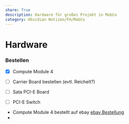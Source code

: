 ```yaml
---
share: True
description: Hardware für großes Projekt in MobCo
category: Obsidian Notizen/FH/MobCo
---
```

# Hardware

### Bestellen
- [x] Compute Module 4
- [ ] Carrier Board bestellen (evtl. Reichelt?)
- [ ] Sata PCI-E Board
- [ ] PCI-E Switch


- Compute Module 4 bestellt auf ebay [ebay Bestellung](https://order.ebay.at/ord/show?/ViewPaymentStatus&purchaseOrderId=22-0854-153204#/)
-